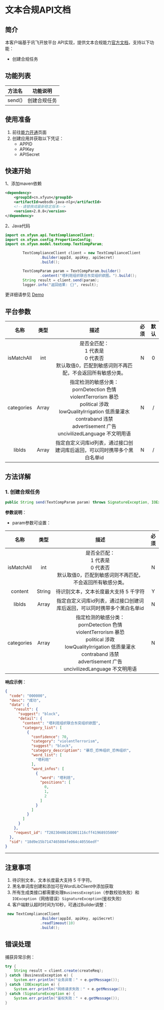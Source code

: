 # 文本合规API文档

## 简介

本客户端基于讯飞开放平台 API实现，提供文本合规能力[官方文档](https://www.xfyun.cn/doc/nlp/TextModeration/API.html)，支持以下功能：

- 创建合规任务

## 功能列表

| 方法名 | 功能说明   |
| ------ |--------|
| send() | 创建合规任务 |

## 使用准备

1. 前往[能力开通](https://www.xfyun.cn/services/preview-text/)页面
2. 创建应用并获取以下凭证：
   - APPID 
   - APIKey
   - APISecret

## 快速开始

1、添加maven依赖

```xml
<dependency>
    <groupId>cn.xfyun</groupId>
    <artifactId>websdk-java-nlp</artifactId>
    <!--请替换成最新稳定版本-->
    <version>2.0.8</version>
</dependency>
```

2、Java代码

```java
import cn.xfyun.api.TextComplianceClient;
import cn.xfyun.config.PropertiesConfig;
import cn.xfyun.model.textcomp.TextCompParam;

        TextComplianceClient client = new TextComplianceClient
                .Builder(appId, apiKey, apiSecret)
                .build();

        TextCompParam param = TextCompParam.builder()
                .content("塔利班组织联合东突组织欲图。").build();
        String result = client.send(param);
        logger.info("返回结果: {}", result);
```

更详细请参见 [Demo](https://github.com/iFLYTEK-OP/websdk-java-demo/blob/main/src/main/java/cn/xfyun/demo/nlp/TextComplianceClientApp.java)

## 平台参数

|    名称    | 类型  |                             描述                             | 必须 | 默认 |
| :--------: | :---: | :----------------------------------------------------------: | :--: | :--: |
| isMatchAll |  int  | 是否全匹配：<br/>1 代表是<br/>0 代表否<br/>默认取值0，匹配到敏感词则不再匹配，不会返回所有敏感分类。 |  N   |  0   |
| categories | Array | 指定检测的敏感分类：<br/>pornDetection 色情<br/>violentTerrorism 暴恐<br/>political 涉政<br/>lowQualityIrrigation 低质量灌水<br/>contraband 违禁<br/>advertisement 广告<br/>uncivilizedLanguage 不文明用语 |  N   |  /   |
|   libIds   | Array | 指定自定义词库id列表，通过接口创建词库后返回，可以同时携带多个黑白名单id |  N   |  /   |

## 方法详解

### 1. 创建合规任务
```java
public String send(TextCompParam param) throws SignatureException, IOException
```
**参数说明**：

- param参数可设置：

|    名称    |  类型  |                             描述                             | 必须 |
| :--------: | :----: | :----------------------------------------------------------: | :--: |
| isMatchAll |  int   | 是否全匹配：<br/>1 代表是<br/>0 代表否<br/>默认取值0，匹配到敏感词则不再匹配，不会返回所有敏感分类。 |  N   |
|  content   | String |            待识别文本，文本长度最大支持 5 千字符             |  Y   |
|   libIds   | Array  | 指定自定义词库id列表，通过接口创建词库后返回，可以同时携带多个黑白名单id |  N   |
| categories | Array  | 指定检测的敏感分类：<br/>pornDetection 色情<br/>violentTerrorism 暴恐<br/>political 涉政<br/>lowQualityIrrigation 低质量灌水<br/>contraband 违禁<br/>advertisement 广告<br/>uncivilizedLanguage 不文明用语 |  N   |

**响应示例**：

```json
{
  "code": "000000",
  "desc": "成功",
  "data": {
    "result": {
      "suggest": "block",
      "detail": {
        "content": "塔利班组织联合东突组织欲图",
        "category_list": [
          {
            "confidence": 70,
            "category": "violentTerrorism",
            "suggest": "block",
            "category_description": "暴恐_恐怖组织_恐怖组织",
            "word_list": [
              "塔利班"
            ],
            "word_infos": [
              {
                "word": "塔利班",
                "positions": [
                  0,
                  1,
                  2
                ]
              }
            ]
          }
        ]
      }
    },
    "request_id": "T20230406102001116cff41968935000"
  },
  "sid": "18d9e15b7147465084fe064c40556edf"
}
```

---

## 注意事项
1. 待识别文本，文本长度最大支持 5 千字符。
2. 黑名单词库创建和添加可在WordLibClient中添加获取
3. 所有生成类接口都需要处理`BusinessException`（参数校验失败）和`IOException`（网络错误）`SignatureException`(鉴权失败)
6. 客户端默认超时时间为10秒，可通过Builder调整：

```java
 new TextComplianceClient
                .Builder(appId, apiKey, apiSecret)
                .readTimeout(10)
                .build();
```

## 错误处理
捕获异常示例：
```java
try {
    String result = client.create(createReq);
} catch (BusinessException e) {
    System.err.println("业务异常：" + e.getMessage());
} catch (IOException e) {
    System.err.println("网络请求失败：" + e.getMessage());
} catch (SignatureException e) {
    System.err.println("鉴权失败：" + e.getMessage());
}
```
